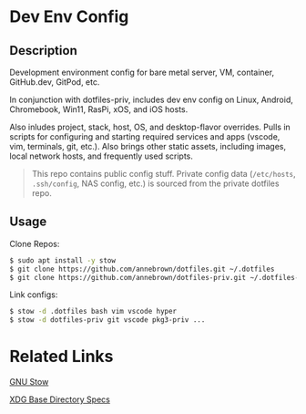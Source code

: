 # Dev Env Config

## Description

Development environment config for bare metal server, VM, container, GitHub.dev, GitPod, etc.  

In conjunction with dotfiles-priv, includes dev env config on Linux, Android, Chromebook, Win11, RasPi, xOS, and iOS hosts.  

Also inludes project, stack, host, OS, and desktop-flavor overrides.  Pulls in scripts for configuring and starting required services and apps (vscode, vim, terminals, git, etc.).  Also brings other static assets, including images, local network hosts, and frequently used scripts.


> This repo contains public config stuff.  Private config data (`/etc/hosts`, `.ssh/config`, NAS config, etc.) is sourced from the private dotfiles repo.


## Usage

Clone Repos:

```bash
$ sudo apt install -y stow
$ git clone https://github.com/annebrown/dotfiles.git ~/.dotfiles
$ git clone https://github.com/annebrown/dotfiles-priv.git ~/.dotfiles-priv

```
Link configs:

```bash
$ stow -d .dotfiles bash vim vscode hyper 
$ stow -d dotfiles-priv git vscode pkg3-priv ...
```

# Related Links

[GNU Stow](https://www.gnu.org/software/stow/)

[XDG Base Directory Specs](https://specifications.freedesktop.org/basedir-spec/basedir-spec-0.8.html)
